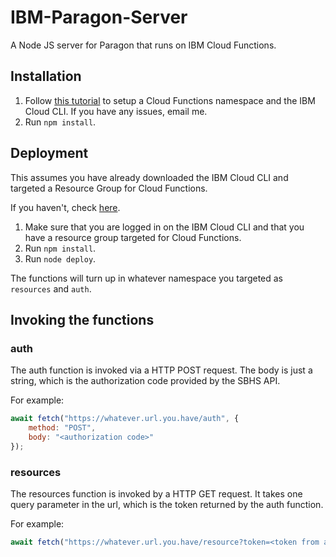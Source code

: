# IBM-Paragon-Server

A Node JS server for Paragon that runs on IBM Cloud Functions.

## Installation

1. Follow [this tutorial](https://cloud.ibm.com/docs/openwhisk) to setup a Cloud Functions namespace and the IBM Cloud CLI. If you have any issues, email me.
2. Run `npm install`.

## Deployment

This assumes you have already downloaded the IBM Cloud CLI and targeted a Resource Group for Cloud Functions.

If you haven't, check [here](https://cloud.ibm.com/docs/openwhisk).

1. Make sure that you are logged in on the IBM Cloud CLI and that you have a resource group targeted for Cloud Functions.
2. Run `npm install`.
3. Run `node deploy`.

The functions will turn up in whatever namespace you targeted as `resources` and `auth`.

## Invoking the functions

### auth

The auth function is invoked via a HTTP POST request. The body is just a string, which is the authorization code provided by the SBHS API.

For example:

```js
await fetch("https://whatever.url.you.have/auth", {
    method: "POST",
    body: "<authorization code>"
});
```

### resources

The resources function is invoked by a HTTP GET request. It takes one query parameter in the url, which is the token returned by the auth function.

For example:

```js
await fetch("https://whatever.url.you.have/resource?token=<token from auth function>");
```

